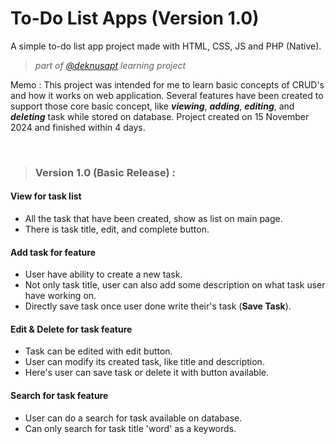 # To-Do List Apps (Version 1.0)
A simple to-do list app project made with HTML, CSS, JS and PHP (Native).

> *part of [@deknusapt](https://github.com/deknusapt) learning project*

Memo
: This project was intended for me to learn basic concepts of CRUD's and how it works on web application. 
Several features have been created to support those core basic concept, like *__viewing__*, *__adding__*, 
*__editing__*, and *__deleting__* task while stored on database. Project created on 15 November 2024 
and finished within 4 days.

<br>

> ### Version 1.0 (Basic Release) :
#### View for task list
- All the task that have been created, show as list on main page.
- There is task title, edit, and complete button.
#### Add task for feature
- User have ability to create a new task.
- Not only task title, user can also add some description on what task user have working on.
- Directly save task once user done write their's task (__Save Task__).
#### Edit & Delete for task feature
- Task can be edited with edit button.
- User can modify its created task, like title and description.
- Here's user can save task or delete it with button available.
#### Search for task feature
- User can do a search for task available on database.
- Can only search for task title 'word' as a keywords.
